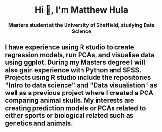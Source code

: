 <h1 align="center">Hi 👋, I'm Matthew Hula</h1>
<h3 align="center">Masters student at the University of Sheffield, studying Data Science

## I have experience using R studio to create regression models, run PCAs, and visualise data using ggplot. During my Masters degree I will also gain experience with Python and SPSS. Projects using R studio include the repositories "Intro to data science" and "Data visualistion" as well as a previous project where I created a PCA comparing animal skulls. My interests are creating prediction models or PCAs related to either sports or biological related such as genetics and animals. 
<!--
**m-hula/m-hula** is a ✨ _special_ ✨ repository because its `README.md` (this file) appears on your GitHub profile.

Here are some ideas to get you started:

- 🔭 I’m currently working on ...
- 🌱 I’m currently learning ...
- 👯 I’m looking to collaborate on ...
- 🤔 I’m looking for help with ...
- 💬 Ask me about ...
- 📫 How to reach me: ...
- 😄 Pronouns: ...
- ⚡ Fun fact: ...
-->
